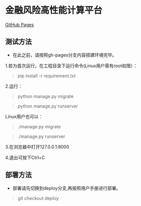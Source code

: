 # 金融风险高性能计算平台

[GitHub Pages](http://liquidfly.github.io/Finance/)

## 测试方法

* 在此之前，请按照gh-pages分支内容搭建环境完毕。

1.若为首次运行，在工程目录下运行命令(Linux用户需有root权限）：

> pip install -r requirement.txt

2.运行：

> python manage.py migrate

> python manage.py runserver

Linux用户也可以：

> ./manage.py migrate

> ./manage.py runserver

3.在浏览器中打开127.0.0.1:8000

4.退出可按下Ctrl+C

## 部署方法

* 部署请先切换到deploy分支,再按照用户手册进行部署。

> git checkout deploy
